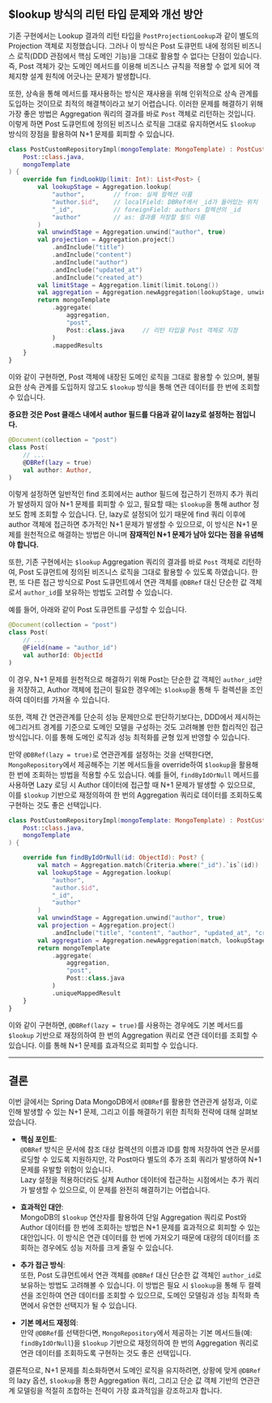 ## $lookup 방식의 리턴 타입 문제와 개선 방안

기존 구현에서는 Lookup 결과의 리턴 타입을 `PostProjectionLookup`과 같이 별도의 Projection 객체로 지정했습니다. 그러나 이 방식은 Post 도큐먼트 내에 정의된 비즈니스 로직(DDD 관점에서 핵심 도메인 기능)을 그대로 활용할 수 없다는 단점이 있습니다. 즉, Post 객체가 갖는 도메인 메서드를 이용해 비즈니스 규칙을 적용할 수 없게 되어 객체지향 설계 원칙에 어긋나는 문제가 발생합니다.

또한, 상속을 통해 메서드를 재사용하는 방식은 재사용을 위해 인위적으로 상속 관계를 도입하는 것이므로 최적의 해결책이라고 보기 어렵습니다. 이러한 문제를 해결하기 위해 가장 좋은 방법은 Aggregation 쿼리의 결과를 바로 `Post` 객체로 리턴하는 것입니다. 이렇게 하면 Post 도큐먼트에 정의된 비즈니스 로직을 그대로 유지하면서도 `$lookup` 방식의 장점을 활용하여 N+1 문제를 회피할 수 있습니다.

```kotlin
class PostCustomRepositoryImpl(mongoTemplate: MongoTemplate) : PostCustomRepository, MongoCustomRepositorySupport<Post>(
    Post::class.java,
    mongoTemplate
) {
    override fun findLookUp(limit: Int): List<Post> {
        val lookupStage = Aggregation.lookup(
            "author",        // from: 실제 컬렉션 이름
            "author.$id",    // localField: DBRef에서 _id가 들어있는 위치
            "_id",           // foreignField: authors 컬렉션의 _id
            "author"         // as: 결과를 저장할 필드 이름
        )
        val unwindStage = Aggregation.unwind("author", true)
        val projection = Aggregation.project()
            .andInclude("title")
            .andInclude("content")
            .andInclude("author")
            .andInclude("updated_at")
            .andInclude("created_at")
        val limitStage = Aggregation.limit(limit.toLong())
        val aggregation = Aggregation.newAggregation(lookupStage, unwindStage, projection, limitStage)
        return mongoTemplate
            .aggregate(
                aggregation,
                "post",
                Post::class.java     // 리턴 타입을 Post 객체로 지정
            )
            .mappedResults
    }
}
```

이와 같이 구현하면, Post 객체에 내장된 도메인 로직을 그대로 활용할 수 있으며, 불필요한 상속 관계를 도입하지 않고도 `$lookup` 방식을 통해 연관 데이터를 한 번에 조회할 수 있습니다.

**중요한 것은 Post 클래스 내에서 author 필드를 다음과 같이 lazy로 설정하는 점입니다.**

```kotlin
@Document(collection = "post")
class Post(
    // ...
    @DBRef(lazy = true)
    val author: Author,
)
```

이렇게 설정하면 일반적인 find 조회에서는 author 필드에 접근하기 전까지 추가 쿼리가 발생하지 않아 N+1 문제를 회피할 수 있고, 필요할 때는 `$lookup`을 통해 author 정보도 함께 조회할 수 있습니다. 단, lazy로 설정되어 있기 때문에 find 쿼리 이후에 author 객체에 접근하면 추가적인 N+1 문제가 발생할 수 있으므로, 이 방식은 N+1 문제를 원천적으로 해결하는 방법은 아니며 **잠재적인 N+1 문제가 남아 있다는 점을 유념해야 합니다.**

또한, 기존 구현에서는 `$lookup` Aggregation 쿼리의 결과를 바로 `Post` 객체로 리턴하여, Post 도큐먼트에 정의된 비즈니스 로직을 그대로 활용할 수 있도록 하였습니다. 한편, 또 다른 접근 방식으로 Post 도큐먼트에서 연관 객체를 `@DBRef` 대신 단순한 값 객체로서 `author_id`를 보유하는 방법도 고려할 수 있습니다.

예를 들어, 아래와 같이 Post 도큐먼트를 구성할 수 있습니다.

```kotlin
@Document(collection = "post")
class Post(
    // ...
    @Field(name = "author_id")
    val authorId: ObjectId
)
```

이 경우, N+1 문제를 원천적으로 해결하기 위해 Post는 단순한 값 객체인 `author_id`만을 저장하고, Author 객체에 접근이 필요한 경우에는 `$lookup`을 통해 두 컬렉션을 조인하여 데이터를 가져올 수 있습니다.

또한, 객체 간 연관관계를 단순히 성능 문제만으로 판단하기보다는, DDD에서 제시하는 에그리거트 경계를 기준으로 도메인 모델을 구성하는 것도 고려해볼 만한 합리적인 접근 방식입니다. 이를 통해 도메인 로직과 성능 최적화를 균형 있게 반영할 수 있습니다.

만약 `@DBRef(lazy = true)`로 연관관계를 설정하는 것을 선택한다면, `MongoRepository`에서 제공해주는 기본 메서드들을 override하여 `$lookup`을 활용해 한 번에 조회하는 방법을 적용할 수도 있습니다. 예를 들어, `findByIdOrNull` 메서드를 사용하면 Lazy 로딩 시 Author 데이터에 접근할 때 N+1 문제가 발생할 수 있으므로, 이를 `$lookup` 기반으로 재정의하여 한 번의 Aggregation 쿼리로 데이터를 조회하도록 구현하는 것도 좋은 선택입니다.

```kotlin
class PostCustomRepositoryImpl(mongoTemplate: MongoTemplate) : PostCustomRepository, MongoCustomRepositorySupport<Post>(
    Post::class.java,
    mongoTemplate
) {

    override fun findByIdOrNull(id: ObjectId): Post? {
        val match = Aggregation.match(Criteria.where("_id").`is`(id))
        val lookupStage = Aggregation.lookup(
            "author",
            "author.$id",
            "_id",
            "author"
        )
        val unwindStage = Aggregation.unwind("author", true)
        val projection = Aggregation.project()
            .andInclude("title", "content", "author", "updated_at", "created_at")
        val aggregation = Aggregation.newAggregation(match, lookupStage, unwindStage, projection)
        return mongoTemplate
            .aggregate(
                aggregation,
                "post",
                Post::class.java
            )
            .uniqueMappedResult
    }
}
```

이와 같이 구현하면, `@DBRef(lazy = true)`를 사용하는 경우에도 기본 메서드를 `$lookup` 기반으로 재정의하여 한 번의 Aggregation 쿼리로 연관 데이터를 조회할 수 있습니다. 이를 통해 N+1 문제를 효과적으로 회피할 수 있습니다.

---

## 결론

이번 글에서는 Spring Data MongoDB에서 `@DBRef`를 활용한 연관관계 설정과, 이로 인해 발생할 수 있는 N+1 문제, 그리고 이를 해결하기 위한 최적화 전략에 대해 살펴보았습니다.

- **핵심 포인트**:  
  `@DBRef` 방식은 문서에 참조 대상 컬렉션의 이름과 ID를 함께 저장하여 연관 문서를 로딩할 수 있도록 지원하지만, 각 Post마다 별도의 추가 조회 쿼리가 발생하여 N+1 문제를 유발할 위험이 있습니다.  
  Lazy 설정을 적용하더라도 실제 Author 데이터에 접근하는 시점에서는 추가 쿼리가 발생할 수 있으므로, 이 문제를 완전히 해결하기는 어렵습니다.

- **효과적인 대안**:  
  MongoDB의 `$lookup` 연산자를 활용하여 단일 Aggregation 쿼리로 Post와 Author 데이터를 한 번에 조회하는 방법은 N+1 문제를 효과적으로 회피할 수 있는 대안입니다. 이 방식은 연관 데이터를 한 번에 가져오기 때문에 대량의 데이터를 조회하는 경우에도 성능 저하를 크게 줄일 수 있습니다.

- **추가 접근 방식**:  
  또한, Post 도큐먼트에서 연관 객체를 `@DBRef` 대신 단순한 값 객체인 `author_id`로 보유하는 방법도 고려해볼 수 있습니다. 이 방법은 필요 시 `$lookup`을 통해 두 컬렉션을 조인하여 연관 데이터를 조회할 수 있으므로, 도메인 모델링과 성능 최적화 측면에서 유연한 선택지가 될 수 있습니다.

- **기본 메서드 재정의**:  
  만약 `@DBRef`를 선택한다면, `MongoRepository`에서 제공하는 기본 메서드들(예: `findByIdOrNull`)을 `$lookup` 기반으로 재정의하여 한 번의 Aggregation 쿼리로 연관 데이터를 조회하도록 구현하는 것도 좋은 선택입니다.

결론적으로, N+1 문제를 최소화하면서 도메인 로직을 유지하려면, 상황에 맞게 `@DBRef`의 lazy 옵션, `$lookup`을 통한 Aggregation 쿼리, 그리고 단순 값 객체 기반의 연관관계 모델링을 적절히 조합하는 전략이 가장 효과적임을 강조하고자 합니다.